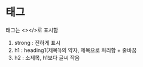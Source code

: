 # 태그

태그는 <></>로 표시함
1. strong : 진하게 표시
2. h1 : heading1(제목1)의 약자, 제목으로 처리함 + 줄바꿈
3. h2 : 소제목, h1보다 글씨 작음
